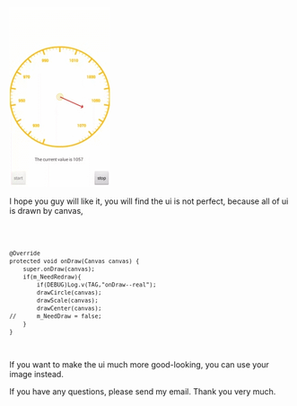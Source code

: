 ![image](https://github.com/Sherchen/Borameter/blob/master/borameter.gif)

I hope you guy will like it, you will find the ui is not perfect, because all of ui is drawn by canvas,

<code>

	@Override
	protected void onDraw(Canvas canvas) {
		super.onDraw(canvas);
		if(m_NeedRedraw){
			if(DEBUG)Log.v(TAG,"onDraw--real");
			drawCircle(canvas);
			drawScale(canvas);
			drawCenter(canvas);
	//		m_NeedDraw = false;
		}
	}


</code>

If you want to make the ui much more good-looking, you can use your image instead.

If you have any questions, please send my email. Thank you very much.
